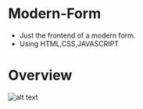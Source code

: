 # Modern-Form
- Just the frontend of a modern form.
- Using HTML,CSS,JAVASCRIPT
# Overview
![alt text](https://dl.dropbox.com/s/d16mq32ksybhivu/form.PNG?dl=0)

